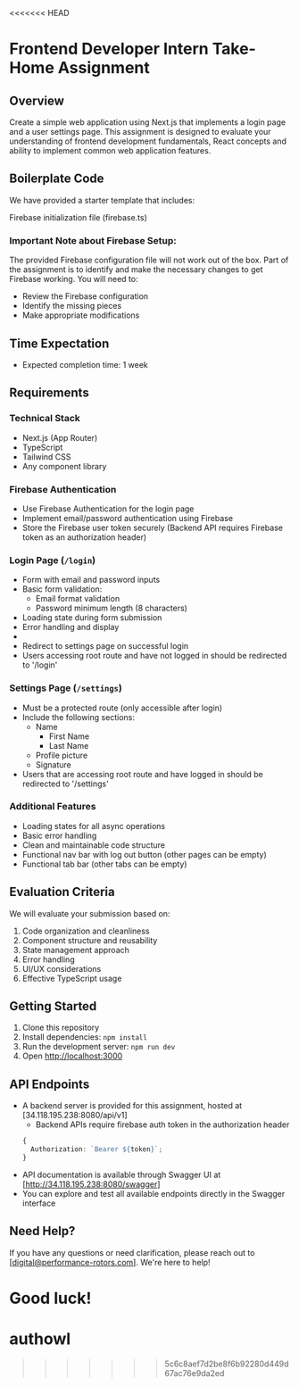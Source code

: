 <<<<<<< HEAD
# Frontend Developer Intern Take-Home Assignment

## Overview

Create a simple web application using Next.js that implements a login page and a user settings page. This assignment is designed to evaluate your understanding of frontend development fundamentals, React concepts and ability to implement common web application features.

## Boilerplate Code

We have provided a starter template that includes:

Firebase initialization file (firebase.ts)

### Important Note about Firebase Setup:

The provided Firebase configuration file will not work out of the box. Part of the assignment is to identify and make the necessary changes to get Firebase working. You will need to:

- Review the Firebase configuration
- Identify the missing pieces
- Make appropriate modifications

## Time Expectation

- Expected completion time: 1 week

## Requirements

### Technical Stack

- Next.js (App Router)
- TypeScript
- Tailwind CSS
- Any component library

### Firebase Authentication

- Use Firebase Authentication for the login page
- Implement email/password authentication using Firebase
- Store the Firebase user token securely (Backend API requires Firebase token as an authorization header)

### Login Page (`/login`)

- Form with email and password inputs
- Basic form validation:
  - Email format validation
  - Password minimum length (8 characters)
- Loading state during form submission
- Error handling and display
-
- Redirect to settings page on successful login
- Users accessing root route and have not logged in should be redirected to '/login'

### Settings Page (`/settings`)

- Must be a protected route (only accessible after login)
- Include the following sections:
  - Name
    - First Name
    - Last Name
  - Profile picture
  - Signature
- Users that are accessing root route and have logged in should be redirected to '/settings'

### Additional Features

- Loading states for all async operations
- Basic error handling
- Clean and maintainable code structure
- Functional nav bar with log out button (other pages can be empty)
- Functional tab bar (other tabs can be empty)

## Evaluation Criteria

We will evaluate your submission based on:

1. Code organization and cleanliness
2. Component structure and reusability
3. State management approach
4. Error handling
5. UI/UX considerations
6. Effective TypeScript usage

## Getting Started

1. Clone this repository
2. Install dependencies: `npm install`
3. Run the development server: `npm run dev`
4. Open [http://localhost:3000](http://localhost:3000)

## API Endpoints

- A backend server is provided for this assignment, hosted at [34.118.195.238:8080/api/v1]
  - Backend APIs require firebase auth token in the authorization header
  ```ts
  {
    Authorization: `Bearer ${token}`;
  }
  ```
- API documentation is available through Swagger UI at [http://34.118.195.238:8080/swagger]
- You can explore and test all available endpoints directly in the Swagger interface

## Need Help?

If you have any questions or need clarification, please reach out to [digital@performance-rotors.com]. We're here to help!

Good luck!
=======
# authowl
>>>>>>> 5c6c8aef7d2be8f6b92280d449d67ac76e9da2ed
